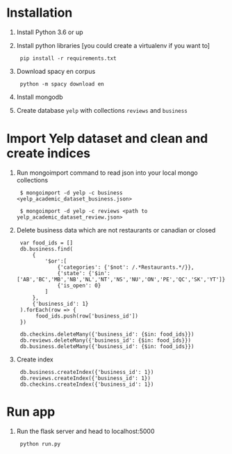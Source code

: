 # Installation

1. Install Python 3.6 or up
2. Install python libraries [you could create a virtualenv if you want to]

        pip install -r requirements.txt

3. Download spacy en corpus

        python -m spacy download en

3. Install mongodb
4. Create database `yelp` with collections `reviews` and `business`

# Import Yelp dataset and clean and create indices

1. Run mongoimport command to read json into your local mongo collections

        $ mongoimport -d yelp -c business <yelp_academic_dataset_business.json>

        $ mongoimport -d yelp -c reviews <path to yelp_academic_dataset_review.json>

2. Delete business data which are not restaurants or canadian or closed
        
        var food_ids = []
        db.business.find(
            {
                '$or':[
                    {'categories': {'$not': /.*Restaurants.*/}},
                    {'state': {'$in': ['AB','BC','MB','NB','NL','NT','NS','NU','ON','PE','QC','SK','YT']}},
                    {'is_open': 0}
                ]
            },
            {'business_id': 1}
        ).forEach(row => {
             food_ids.push(row['business_id'])
        })

        db.checkins.deleteMany({'business_id': {$in: food_ids}})
        db.reviews.deleteMany({'business_id': {$in: food_ids}})
        db.business.deleteMany({'business_id': {$in: food_ids}})

3. Create index

        db.business.createIndex({'business_id': 1})
        db.reviews.createIndex({'business_id': 1})
        db.checkins.createIndex({'business_id': 1})

# Run app

1. Run the flask server and head to localhost:5000

        python run.py 

